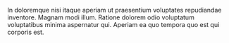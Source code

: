 In doloremque nisi itaque aperiam ut praesentium voluptates repudiandae inventore.
Magnam modi illum.
Ratione dolorem odio voluptatum voluptatibus minima aspernatur qui.
Aperiam ea quo tempora quo est qui corporis est.